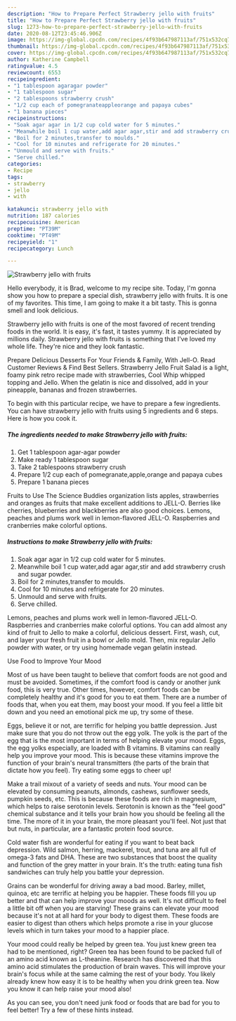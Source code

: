 ```yaml
---
description: "How to Prepare Perfect Strawberry jello with fruits"
title: "How to Prepare Perfect Strawberry jello with fruits"
slug: 1273-how-to-prepare-perfect-strawberry-jello-with-fruits
date: 2020-08-12T23:45:46.906Z
image: https://img-global.cpcdn.com/recipes/4f93b647987113af/751x532cq70/strawberry-jello-with-fruits-recipe-main-photo.jpg
thumbnail: https://img-global.cpcdn.com/recipes/4f93b647987113af/751x532cq70/strawberry-jello-with-fruits-recipe-main-photo.jpg
cover: https://img-global.cpcdn.com/recipes/4f93b647987113af/751x532cq70/strawberry-jello-with-fruits-recipe-main-photo.jpg
author: Katherine Campbell
ratingvalue: 4.5
reviewcount: 6553
recipeingredient:
- "1 tablespoon agaragar powder"
- "1 tablespoon sugar"
- "2 tablespoons strawberry crush"
- "1/2 cup each of pomegranateappleorange and papaya cubes"
- "1 banana pieces"
recipeinstructions:
- "Soak agar agar in 1/2 cup cold water for 5 minutes."
- "Meanwhile boil 1 cup water,add agar agar,stir and add strawberry crush and sugar powder."
- "Boil for 2 minutes,transfer to moulds."
- "Cool for 10 minutes and refrigerate for 20 minutes."
- "Unmould and serve with fruits."
- "Serve chilled."
categories:
- Recipe
tags:
- strawberry
- jello
- with

katakunci: strawberry jello with 
nutrition: 187 calories
recipecuisine: American
preptime: "PT39M"
cooktime: "PT49M"
recipeyield: "1"
recipecategory: Lunch

---
```



![Strawberry jello with fruits](https://img-global.cpcdn.com/recipes/4f93b647987113af/751x532cq70/strawberry-jello-with-fruits-recipe-main-photo.jpg)

Hello everybody, it is Brad, welcome to my recipe site. Today, I'm gonna show you how to prepare a special dish, strawberry jello with fruits. It is one of my favorites. This time, I am going to make it a bit tasty. This is gonna smell and look delicious.

Strawberry jello with fruits is one of the most favored of recent trending foods in the world. It is easy, it's fast, it tastes yummy. It is appreciated by millions daily. Strawberry jello with fruits is something that I've loved my whole life. They're nice and they look fantastic.

Prepare Delicious Desserts For Your Friends &amp; Family, With Jell-O. Read Customer Reviews &amp; Find Best Sellers. Strawberry Jello Fruit Salad is a light, foamy pink retro recipe made with strawberries, Cool Whip whipped topping and Jello. When the gelatin is nice and dissolved, add in your pineapple, bananas and frozen strawberries.


To begin with this particular recipe, we have to prepare a few ingredients. You can have strawberry jello with fruits using 5 ingredients and 6 steps. Here is how you cook it.

<!--inarticleads1-->

##### The ingredients needed to make Strawberry jello with fruits:

1. Get 1 tablespoon agar-agar powder
1. Make ready 1 tablespoon sugar
1. Take 2 tablespoons strawberry crush
1. Prepare 1/2 cup each of pomegranate,apple,orange and papaya cubes
1. Prepare 1 banana pieces


Fruits to Use The Science Buddies organization lists apples, strawberries and oranges as fruits that make excellent additions to JELL-O. Berries like cherries, blueberries and blackberries are also good choices. Lemons, peaches and plums work well in lemon-flavored JELL-O. Raspberries and cranberries make colorful options. 

<!--inarticleads2-->

##### Instructions to make Strawberry jello with fruits:

1. Soak agar agar in 1/2 cup cold water for 5 minutes.
1. Meanwhile boil 1 cup water,add agar agar,stir and add strawberry crush and sugar powder.
1. Boil for 2 minutes,transfer to moulds.
1. Cool for 10 minutes and refrigerate for 20 minutes.
1. Unmould and serve with fruits.
1. Serve chilled.


Lemons, peaches and plums work well in lemon-flavored JELL-O. Raspberries and cranberries make colorful options. You can add almost any kind of fruit to Jello to make a colorful, delicious dessert. First, wash, cut, and layer your fresh fruit in a bowl or Jello mold. Then, mix regular Jello powder with water, or try using homemade vegan gelatin instead. 

Use Food to Improve Your Mood


Most of us have been taught to believe that comfort foods are not good and must be avoided. Sometimes, if the comfort food is candy or another junk food, this is very true. Other times, however, comfort foods can be completely healthy and it's good for you to eat them. There are a number of foods that, when you eat them, may boost your mood. If you feel a little bit down and you need an emotional pick me up, try some of these.

Eggs, believe it or not, are terrific for helping you battle depression. Just make sure that you do not throw out the egg yolk. The yolk is the part of the egg that is the most important in terms of helping elevate your mood. Eggs, the egg yolks especially, are loaded with B vitamins. B vitamins can really help you improve your mood. This is because these vitamins improve the function of your brain's neural transmitters (the parts of the brain that dictate how you feel). Try eating some eggs to cheer up!

Make a trail mixout of a variety of seeds and nuts. Your mood can be elevated by consuming peanuts, almonds, cashews, sunflower seeds, pumpkin seeds, etc. This is because these foods are rich in magnesium, which helps to raise serotonin levels. Serotonin is known as the "feel good" chemical substance and it tells your brain how you should be feeling all the time. The more of it in your brain, the more pleasant you'll feel. Not just that but nuts, in particular, are a fantastic protein food source.

Cold water fish are wonderful for eating if you want to beat back depression. Wild salmon, herring, mackerel, trout, and tuna are all full of omega-3 fats and DHA. These are two substances that boost the quality and function of the grey matter in your brain. It's the truth: eating tuna fish sandwiches can truly help you battle your depression. 

Grains can be wonderful for driving away a bad mood. Barley, millet, quinoa, etc are terrific at helping you be happier. These foods fill you up better and that can help improve your moods as well. It's not difficult to feel a little bit off when you are starving! These grains can elevate your mood because it's not at all hard for your body to digest them. These foods are easier to digest than others which helps promote a rise in your glucose levels which in turn takes your mood to a happier place.

Your mood could really be helped by green tea. You just knew green tea had to be mentioned, right? Green tea has been found to be packed full of an amino acid known as L-theanine. Research has discovered that this amino acid stimulates the production of brain waves. This will improve your brain's focus while at the same calming the rest of your body. You likely already knew how easy it is to be healthy when you drink green tea. Now you know it can help raise your mood also!

As you can see, you don't need junk food or foods that are bad for you to feel better! Try  a few  of  these  hints  instead.

